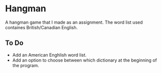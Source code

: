 # Hangman

A hangman game that I made as an assignment. The word list used containes British/Canadian English.


## **To Do**

- Add an American Enghlish word list.
- Add an option to choose between which dictionary at the beginning of the program.

